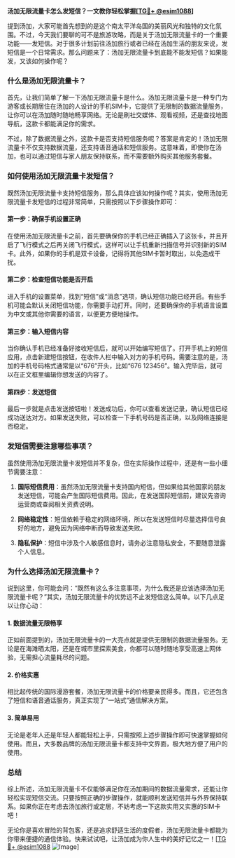 **汤加无限流量卡怎么发短信？一文教你轻松掌握[[TG💪+ @esim1088](https://t.me/s/esim1088)]**

提到汤加，大家可能首先想到的是这个南太平洋岛国的美丽风光和独特的文化氛围。不过，今天我们要聊的可不是旅游攻略，而是关于汤加无限流量卡的一个重要功能——发短信。对于很多计划前往汤加旅行或者已经在汤加生活的朋友来说，发短信是一个日常需求。那么问题来了：汤加无限流量卡到底能不能发短信？如果能发，又该如何操作呢？

### 什么是汤加无限流量卡？

首先，让我们简单了解一下汤加无限流量卡是什么。汤加无限流量卡是一种专门为游客或长期居住在汤加的人设计的手机SIM卡，它提供了无限制的数据流量服务，让你可以在汤加随时随地畅享网络。无论是刷社交媒体、观看视频，还是查找地图导航，这款卡都能满足你的需求。

不过，除了数据流量之外，这款卡是否支持短信服务呢？答案是肯定的！汤加无限流量卡不仅支持数据流量，还支持语音通话和短信服务。这意味着，即使你在汤加，也可以通过短信与家人朋友保持联系，而不需要额外购买其他服务套餐。

### 如何使用汤加无限流量卡发短信？

既然汤加无限流量卡支持短信服务，那么具体应该如何操作呢？其实，使用汤加无限流量卡发短信的过程非常简单，只需按照以下步骤操作即可：

#### 第一步：确保手机设置正确

在使用汤加无限流量卡之前，首先要确保你的手机已经正确插入了这张卡，并且开启了飞行模式之后再关闭飞行模式，这样可以让手机重新扫描信号并识别新的SIM卡。此外，如果你的手机是双卡设备，记得将其他SIM卡暂时取出，以免造成干扰。

#### 第二步：检查短信功能是否开启

进入手机的设置菜单，找到“短信”或“消息”选项，确认短信功能已经开启。有些手机可能会默认关闭短信功能，你需要手动打开。同时，还要确保你的手机语言设置为中文或其他你需要的语言，以便更方便地操作。

#### 第三步：输入短信内容

当你确认手机已经准备好接收短信后，就可以开始编写短信了。打开手机上的短信应用，点击新建短信按钮，在收件人栏中输入对方的手机号码。需要注意的是，汤加的手机号码格式通常是以“676”开头，比如“676 123456”。输入完毕后，就可以在正文框里编辑你想发送的内容了。

#### 第四步：发送短信

最后一步就是点击发送按钮啦！发送成功后，你可以查看发送记录，确认短信已经成功送达对方。如果发送失败，可以检查一下手机号码是否正确，以及网络连接是否稳定。

### 发短信需要注意哪些事项？

虽然使用汤加无限流量卡发短信并不复杂，但在实际操作过程中，还是有一些小细节需要注意：

1. **国际短信费用**：虽然汤加无限流量卡支持国内短信，但如果给其他国家的朋友发送短信，可能会产生国际短信费用。因此，在发送国际短信前，建议先咨询运营商或查阅相关资费说明。

2. **网络稳定性**：短信依赖于稳定的网络环境，所以在发送短信时尽量选择信号良好的地方，避免因为网络中断而导致发送失败。

3. **隐私保护**：短信中涉及个人敏感信息时，请务必注意隐私安全，不要随意泄露个人信息。

### 为什么选择汤加无限流量卡？

说到这里，你可能会问：“既然有这么多注意事项，为什么我还是应该选择汤加无限流量卡呢？”其实，汤加无限流量卡的优势远不止发短信这么简单。以下几点足以让你心动：

#### 1. 数据流量无限畅享

正如前面提到的，汤加无限流量卡的一大亮点就是提供无限制的数据流量服务。无论是在海滩晒太阳，还是在城市里探索美食，你都可以随时随地享受高速上网体验，无需担心流量耗尽的问题。

#### 2. 价格实惠

相比起传统的国际漫游套餐，汤加无限流量卡的价格要亲民得多。而且，它还包含了短信和语音通话服务，真正实现了“一站式”通信解决方案。

#### 3. 简单易用

无论是老年人还是年轻人都能轻松上手，只需按照上述步骤操作即可快速掌握如何使用。而且，大多数品牌的汤加无限流量卡都支持中文界面，极大地方便了用户的使用。

### 总结

综上所述，汤加无限流量卡不仅能够满足你在汤加期间的数据流量需求，还能让你轻松实现短信交流。只要按照正确的步骤操作，就能顺利发送短信并与外界保持联系。如果你正在考虑去汤加旅行或定居，不妨考虑一下这款实用又实惠的SIM卡吧！

无论你是喜欢冒险的背包客，还是追求舒适生活的度假者，汤加无限流量卡都能为你带来便捷的通信体验。快来试试吧，让汤加成为你人生中的美好记忆之一！[[TG💪+ @esim1088](https://t.me/s/esim1088) ![Image](https://i.postimg.cc/4NQfJmqS/Snipaste-2025-05-13-00-14-12.png)]